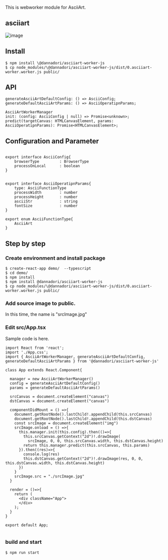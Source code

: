 This is webworker module for AsciiArt.

## asciiart
![image](https://user-images.githubusercontent.com/48346627/95987874-fc745b80-0e62-11eb-95ac-43b3d998d50f.png)

## Install
```
$ npm install \@dannadori/asciiart-worker-js
$ cp node_modules/\@dannadori/asciiart-worker-js/dist/0.asciiart-worker.worker.js public/
```
## API

```
generateAsciiArtDefaultConfig: () => AsciiConfig;
generateDefaultAsciiArtParams: () => AsciiOperatipnParams;

AsciiArtWorkerManager
init: (config: AsciiConfig | null) => Promise<unknown>;
predict(targetCanvas: HTMLCanvasElement, params: AsciiOperatipnParams): Promise<HTMLCanvasElement>;
```

## Configuration and Parameter

```

export interface AsciiConfig{
    browserType         : BrowserType
    processOnLocal      : boolean
}


export interface AsciiOperatipnParams{
    type: AsciiFunctionType
    processWidth        : number
    processHeight       : number
    asciiStr            : string
    fontSize            : number
}

export enum AsciiFunctionType{
    AsciiArt
}

```

## Step by step
### Create environment and install package
```
$ create-react-app demo/  --typescript
$ cd demo/
$ npm install
$ npm install @dannadori/asciiart-worker-js
$ cp node_modules/\@dannadori/asciiart-worker-js/dist/0.asciiart-worker.worker.js public/
```

### Add source image to public. 
In this time, the name is "srcImage.jpg"

### Edit src/App.tsx
Sample code is here.

```
import React from 'react';
import './App.css';
import { AsciiArtWorkerManager, generateAsciiArtDefaultConfig, generateDefaultAsciiArtParams } from '@dannadori/asciiart-worker-js'

class App extends React.Component{
  
  manager = new AsciiArtWorkerManager()
  config = generateAsciiArtDefaultConfig()
  params = generateDefaultAsciiArtParams()

  srcCanvas = document.createElement("canvas")
  dstCanvas = document.createElement("canvas")

  componentDidMount = () =>{
    document.getRootNode().lastChild!.appendChild(this.srcCanvas)
    document.getRootNode().lastChild!.appendChild(this.dstCanvas)
    const srcImage = document.createElement("img")
    srcImage.onload = () =>{
      this.manager.init(this.config).then(()=>{
        this.srcCanvas.getContext("2d")!.drawImage(
          srcImage, 0, 0, this.srcCanvas.width, this.dstCanvas.height)
        return this.manager.predict(this.srcCanvas, this.params)
      }).then((res)=>{
        console.log(res)
        this.dstCanvas.getContext("2d")!.drawImage(res, 0, 0, this.dstCanvas.width, this.dstCanvas.height)
      })
    }
    srcImage.src = "./srcImage.jpg"
  }

  render = ()=>{
    return (
      <div className="App">
      </div>
    );
  }
}

export default App;


```

### build and start

```
$ npm run start
```





